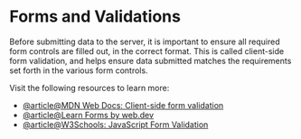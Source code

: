 # Forms and Validations

Before submitting data to the server, it is important to ensure all required form controls are filled out, in the correct format. This is called client-side form validation, and helps ensure data submitted matches the requirements set forth in the various form controls.

Visit the following resources to learn more:

- [@article@MDN Web Docs: Client-side form validation](https://developer.mozilla.org/en-US/docs/Learn/Forms/Form_validation)
- [@article@Learn Forms by web.dev](https://web.dev/learn/forms/)
- [@article@W3Schools: JavaScript Form Validation](https://www.w3schools.com/js/js_validation.asp)
